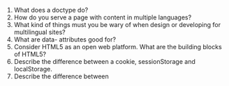 1. What does a doctype do?
1. How do you serve a page with content in multiple languages?
1. What kind of things must you be wary of when design or developing for multilingual sites?
1. What are data- attributes good for?
1. Consider HTML5 as an open web platform. What are the building blocks of HTML5?
1. Describe the difference between a cookie, sessionStorage and localStorage.
1. Describe the difference between <script>, <script async> and <script defer>.
1. Why is it generally a good idea to position CSS <link>s between <head></head> and JS <script>s just before </body>? Do you know any exceptions?
1. What is progressive rendering?
1. Why you would use a srcset attribute in an image tag? Explain the process the browser uses when evaluating the content of this attribute.
1. Have you used different HTML templating languages before?